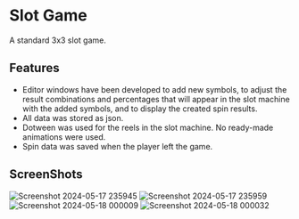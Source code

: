 # Slot Game

A standard 3x3 slot game.

## Features
- Editor windows have been developed to add new symbols, to adjust the result combinations and percentages that will appear in the slot machine with the added symbols, and to display the created spin results.
- All data was stored as json.
- Dotween was used for the reels in the slot machine. No ready-made animations were used.
- Spin data was saved when the player left the game.

## ScreenShots
![Screenshot 2024-05-17 235945](https://github.com/mberkayersoy/Spyke-Slot-Game/assets/76611569/53ec41ee-0b8f-45b9-be76-6b144dd6d074)
![Screenshot 2024-05-17 235959](https://github.com/mberkayersoy/Spyke-Slot-Game/assets/76611569/3e37c1a0-3edc-4cfd-9601-035564b11431)
![Screenshot 2024-05-18 000009](https://github.com/mberkayersoy/Spyke-Slot-Game/assets/76611569/f2307b0b-3505-4ae5-8b83-dc9fe2ebbd58)
![Screenshot 2024-05-18 000032](https://github.com/mberkayersoy/Spyke-Slot-Game/assets/76611569/886c6556-02fc-4369-bcaa-298925f85465)



    

  
